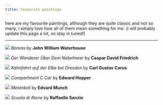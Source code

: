 ```yaml
---
title: favourite paintings
---
```


here are my favourite paintings, although they are quite classic and not so many, i simply love how all of them mean something for me. (i will probably update this page a lot, so stay in tuned!)

---

![]({{site.baseurl}}/images/boreas.jpg)
_Boreas_ by **John William Waterhouse**

![]({{site.baseurl}}/images/wandererabovetheseaoffog.jpg)
_Der Wanderer Über Dem Nebelmeer_ by **Caspar David Friedrich**

![]({{site.baseurl}}/images/bargetriponelbeneardresden.jpg)
_Kahnfahrt auf der Elbe bei Dresden_ by **Carl Gustav Carus**

![]({{site.baseurl}}/images/compartmentccar.jpg)
_Compartment C Car_ by **Edward Hopper**

![]({{site.baseurl}}/images/melancolia.png)
_Melankoli_ by **Edvard Munch**

![]({{site.baseurl}}/images/lascuoladiatene.jpg)
_Scuola di Atene_ by **Raffaello Sanzio**

